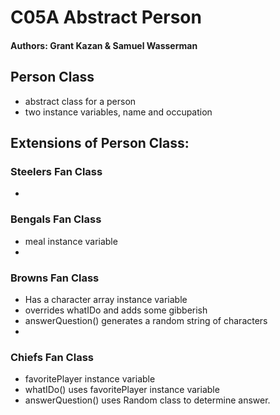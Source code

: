 # C05A Abstract Person
#### Authors: Grant Kazan & Samuel Wasserman

## Person Class
- abstract class for a person
- two instance variables, name and occupation

## Extensions of Person Class:
### Steelers Fan Class
- 

### Bengals Fan Class
- meal instance variable
- 

### Browns Fan Class
- Has a character array instance variable
- overrides whatIDo and adds some gibberish
- answerQuestion() generates a random string of characters
- 

### Chiefs Fan Class
- favoritePlayer instance variable
- whatIDo() uses favoritePlayer instance variable
- answerQuestion() uses Random class to determine answer.
